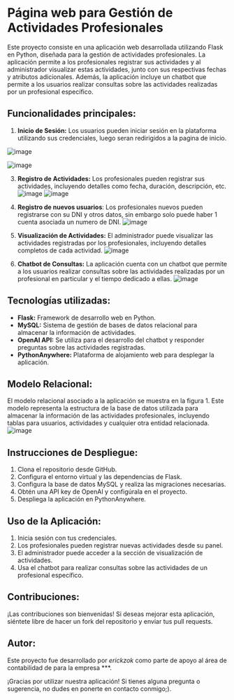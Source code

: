 # Página web para Gestión de Actividades Profesionales

Este proyecto consiste en una aplicación web desarrollada utilizando Flask en Python, diseñada para la gestión de actividades profesionales. La aplicación permite a los profesionales registrar sus actividades y al administrador visualizar estas actividades, junto con sus respectivas fechas y atributos adicionales. Además, la aplicación incluye un chatbot que permite a los usuarios realizar consultas sobre las actividades realizadas por un profesional específico.

## Funcionalidades principales:

1. **Inicio de Sesión:** Los usuarios pueden iniciar sesión en la plataforma utilizando sus credenciales, luego seran redirigidos a la pagina de inicio.

![image](https://github.com/erickzok/webSiteCaduceo/assets/121067321/d43ddec8-497f-414f-a670-eea29a946842)

![image](https://github.com/erickzok/webSiteCaduceo/assets/121067321/3ce39737-5605-4171-bedf-c59ccd64c627)

3. **Registro de Actividades:** Los profesionales pueden registrar sus actividades, incluyendo detalles como fecha, duración, descripción, etc.
![image](https://github.com/erickzok/webSiteCaduceo/assets/121067321/f2cbc4cc-fcd6-429c-b71a-74126aa2e634)
![image](https://github.com/erickzok/webSiteCaduceo/assets/121067321/4ef0f9c2-3114-4c57-8ccf-a8b6d4b9551a)


5. **Registro de nuevos usuarios**: Los profesionales nuevos pueden registrarse con su DNI y otros datos, sin embargo solo puede haber 1 cuenta asociada un numero de DNI.
![image](https://github.com/erickzok/webSiteCaduceo/assets/121067321/f7fe2a4f-6343-4ce9-9906-503f47c3ddf7)


6. **Visualización de Actividades:** El administrador puede visualizar las actividades registradas por los profesionales, incluyendo detalles completos de cada actividad.
![image](https://github.com/erickzok/webSiteCaduceo/assets/121067321/3e804a2b-e49b-4db2-8e0a-138f6c834b55)

7. **Chatbot de Consultas:** La aplicación cuenta con un chatbot que permite a los usuarios realizar consultas sobre las actividades realizadas por un profesional en particular y el tiempo dedicado a ellas.
![image](https://github.com/erickzok/webSiteCaduceo/assets/121067321/b7608e6b-4099-48fa-817d-34f69667f2ce)

## Tecnologías utilizadas:

- **Flask:** Framework de desarrollo web en Python.
- **MySQL:** Sistema de gestión de bases de datos relacional para almacenar la información de actividades.
- **OpenAI API:** Se utiliza para el desarrollo del chatbot y responder preguntas sobre las actividades registradas.
- **PythonAnywhere:** Plataforma de alojamiento web para desplegar la aplicación.

## Modelo Relacional:

El modelo relacional asociado a la aplicación se muestra en la figura 1. Este modelo representa la estructura de la base de datos utilizada para almacenar la información de las actividades profesionales, incluyendo tablas para usuarios, actividades y cualquier otra entidad relacionada.
![image](https://github.com/erickzok/webSiteCaduceo/assets/121067321/d68839df-632e-4789-98ea-e04f5c6d06b0)

## Instrucciones de Despliegue:

1. Clona el repositorio desde GitHub.
2. Configura el entorno virtual y las dependencias de Flask.
3. Configura la base de datos MySQL y realiza las migraciones necesarias.
4. Obtén una API key de OpenAI y configúrala en el proyecto.
5. Despliega la aplicación en PythonAnywhere.

## Uso de la Aplicación:

1. Inicia sesión con tus credenciales.
2. Los profesionales pueden registrar nuevas actividades desde su panel.
3. El administrador puede acceder a la sección de visualización de actividades.
4. Usa el chatbot para realizar consultas sobre las actividades de un profesional específico.

## Contribuciones:

¡Las contribuciones son bienvenidas! Si deseas mejorar esta aplicación, siéntete libre de hacer un fork del repositorio y enviar tus pull requests.

## Autor:

Este proyecto fue desarrollado por *erickzok* como parte de apoyo al área de contabilidad de para la empresa ***.

¡Gracias por utilizar nuestra aplicación! Si tienes alguna pregunta o sugerencia, no dudes en ponerte en contacto conmigo;).
